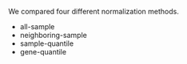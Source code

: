 We compared four different normalization methods.

* all-sample 
* neighboring-sample
* sample-quantile
* gene-quantile
